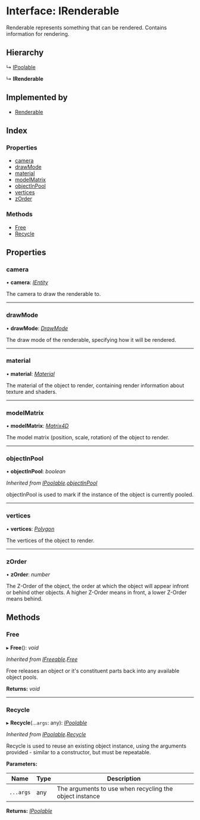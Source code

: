 
# Interface: IRenderable

Renderable represents something that can be rendered.
Contains information for rendering.

## Hierarchy

  ↳ [IPoolable](ipoolable.md)

  ↳ **IRenderable**

## Implemented by

* [Renderable](../classes/renderable.md)

## Index

### Properties

* [camera](irenderable.md#camera)
* [drawMode](irenderable.md#drawmode)
* [material](irenderable.md#material)
* [modelMatrix](irenderable.md#modelmatrix)
* [objectInPool](irenderable.md#objectinpool)
* [vertices](irenderable.md#vertices)
* [zOrder](irenderable.md#zorder)

### Methods

* [Free](irenderable.md#free)
* [Recycle](irenderable.md#recycle)

## Properties

###  camera

• **camera**: *[IEntity](ientity.md)*

The camera to draw the renderable to.

___

###  drawMode

• **drawMode**: *[DrawMode](../enums/drawmode.md)*

The draw mode of the renderable, specifying how it will be rendered.

___

###  material

• **material**: *[Material](../classes/material.md)*

The material of the object to render, containing render information
about texture and shaders.

___

###  modelMatrix

• **modelMatrix**: *[Matrix4D](../classes/matrix4d.md)*

The model matrix (position, scale, rotation) of the object to render.

___

###  objectInPool

• **objectInPool**: *boolean*

*Inherited from [IPoolable](ipoolable.md).[objectInPool](ipoolable.md#objectinpool)*

objectInPool is used to mark if the instance of the object is currently pooled.

___

###  vertices

• **vertices**: *[Polygon](../classes/polygon.md)*

The vertices of the object to render.

___

###  zOrder

• **zOrder**: *number*

The Z-Order of the object, the order at which the object will appear
infront or behind other objects. A higher Z-Order means in front, a
lower Z-Order means behind.

## Methods

###  Free

▸ **Free**(): *void*

*Inherited from [IFreeable](ifreeable.md).[Free](ifreeable.md#free)*

Free releases an object or it's constituent parts back into any available object pools.

**Returns:** *void*

___

###  Recycle

▸ **Recycle**(...`args`: any): *[IPoolable](ipoolable.md)*

*Inherited from [IPoolable](ipoolable.md).[Recycle](ipoolable.md#recycle)*

Recycle is used to reuse an existing object instance, using the arguments provided - similar to a constructor,
but must be repeatable.

**Parameters:**

Name | Type | Description |
------ | ------ | ------ |
`...args` | any | The arguments to use when recycling the object instance  |

**Returns:** *[IPoolable](ipoolable.md)*
